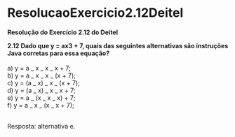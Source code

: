 # ResolucaoExercicio2.12Deitel

**Resolução do Exercício 2.12 do Deitel**

**2.12 Dado que y = ax3 + 7, quais das seguintes alternativas são instruções Java corretas para essa equação?**<br><br>
a) y = a _ x _ x _ x + 7;<br>
b) y = a _ x _ x _ (x + 7);<br>
c) y = (a _ x) _ x _ (x + 7);<br>
d) y = (a _ x) _ x _ x + 7;<br>
e) y = a _ (x _ x _ x) + 7;<br>
f) y = a _ x _ (x _ x + 7);<br><br>

Resposta: alternativa e.
